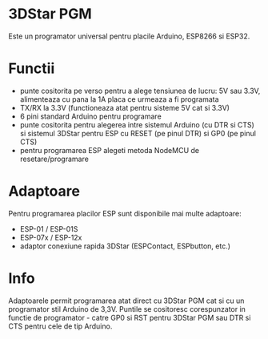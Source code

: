 # 3DStar PGM
Este un programator universal pentru placile Arduino, ESP8266 si ESP32.

# Functii
- punte cositorita pe verso pentru a alege tensiunea de lucru: 5V sau 3.3V, alimenteaza cu pana la 1A placa ce urmeaza a fi programata
- TX/RX la 3.3V (functioneaza atat pentru sisteme 5V cat si 3.3V)
- 6 pini standard Arduino pentru programare
- punte cositorita pentru alegerea intre sistemul Arduino (cu DTR si CTS) si sistemul 3DStar pentru ESP cu RESET (pe pinul DTR) si GP0 (pe pinul CTS)
- pentru programarea ESP alegeti metoda NodeMCU de resetare/programare

# Adaptoare
Pentru programarea placilor ESP sunt disponibile mai multe adaptoare:
- ESP-01 / ESP-01S
- ESP-07x / ESP-12x
- adaptor conexiune rapida 3DStar (ESPContact, ESPbutton, etc.)

# Info
Adaptoarele permit programarea atat direct cu 3DStar PGM cat si cu un programator stil Arduino de 3,3V. Puntile se cositoresc corespunzator in functie de programator - catre GP0 si RST pentru 3DStar PGM sau DTR si CTS pentru cele de tip Arduino.